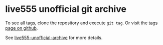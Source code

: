 # live555 unofficial git archive

To see all tags, clone the repository and execute `git tag`. Or visit the
[tags page on github](https://github.com/lengfeld/live555-unofficial-git-archive/tags).

See [live555-unofficial-archive](https://github.com/lengfeld/live555-unofficial-archive)
for more details.
